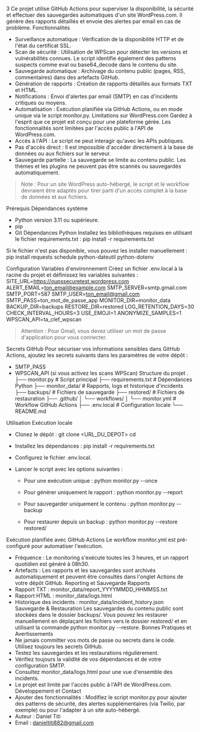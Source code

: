 3
Ce projet utilise GitHub Actions pour superviser la disponibilité, la sécurité et effectuer des sauvegardes automatiques d'un site WordPress.com. Il génère des rapports détaillés et envoie des alertes par email en cas de problème.
Fonctionnalités
 * Surveillance automatique : Vérification de la disponibilité HTTP et de l'état du certificat SSL.
 * Scan de sécurité : Utilisation de WPScan pour détecter les versions et vulnérabilités connues. Le script identifie également des patterns suspects comme eval ou base64_decode dans le contenu du site.
 * Sauvegarde automatique : Archivage du contenu public (pages, RSS, commentaires) dans des artefacts GitHub.
 * Génération de rapports : Création de rapports détaillés aux formats TXT et HTML.
 * Notifications : Envoi d'alertes par email (SMTP) en cas d'incidents critiques ou moyens.
 * Automatisation : Exécution planifiée via GitHub Actions, ou en mode unique via le script monitor.py.
Limitations sur WordPress.com
Gardez à l'esprit que ce projet est conçu pour une plateforme gérée. Les fonctionnalités sont limitées par l'accès public à l'API de WordPress.com.
 * Accès à l'API : Le script ne peut interagir qu'avec les APIs publiques.
 * Pas d'accès direct : Il est impossible d'accéder directement à la base de données ou aux fichiers sur le serveur.
 * Sauvegarde partielle : La sauvegarde se limite au contenu public. Les thèmes et les plugins ne peuvent pas être scannés ou sauvegardés automatiquement.
> Note : Pour un site WordPress auto-hébergé, le script et le workflow devraient être adaptés pour tirer parti d'un accès complet à la base de données et aux fichiers.
> 
Prérequis
Dépendances système
 * Python version 3.11 ou supérieure.
 * pip
 * Git
Dépendances Python
Installez les bibliothèques requises en utilisant le fichier requirements.txt :
pip install -r requirements.txt

Si le fichier n'est pas disponible, vous pouvez les installer manuellement :
pip install requests schedule python-dateutil python-dotenv

Configuration
Variables d'environnement
Créez un fichier .env.local à la racine du projet et définissez les variables suivantes :
SITE_URL=https://oupssecuretest.wordpress.com
ALERT_EMAIL=ton_email@example.com
SMTP_SERVER=smtp.gmail.com
SMTP_PORT=587
SMTP_USER=ton_email@gmail.com
SMTP_PASS=ton_mot_de_passe_app
MONITOR_DIR=monitor_data
BACKUP_DIR=backups
RESTORE_DIR=restored
LOG_RETENTION_DAYS=30
CHECK_INTERVAL_HOURS=3
USE_EMOJI=1
ANONYMIZE_SAMPLES=1
WPSCAN_API=ta_clef_wpscan

> Attention : Pour Gmail, vous devez utiliser un mot de passe d'application pour vous connecter.
> 
Secrets GitHub
Pour sécuriser vos informations sensibles dans GitHub Actions, ajoutez les secrets suivants dans les paramètres de votre dépôt :
 * SMTP_PASS
 * WPSCAN_API (si vous activez les scans WPScan)
Structure du projet
.
├── monitor.py          # Script principal
├── requirements.txt    # Dépendances Python
├── monitor_data/       # Rapports, logs et historique d'incidents
├── backups/            # Fichiers de sauvegarde
├── restored/           # Fichiers de restauration
├── .github/
│   └── workflows/
│       └── monitor.yml # Workflow GitHub Actions
├── .env.local          # Configuration locale
└── README.md

Utilisation
Exécution locale
 * Clonez le dépôt :
   git clone <URL_DU_DEPOT>
cd <REPERTOIRE>

 * Installez les dépendances :
   pip install -r requirements.txt

 * Configurez le fichier .env.local.
 * Lancer le script avec les options suivantes :
   * Pour une exécution unique :
     python monitor.py --once

   * Pour générer uniquement le rapport :
     python monitor.py --report

   * Pour sauvegarder uniquement le contenu :
     python monitor.py --backup

   * Pour restaurer depuis un backup :
     python monitor.py --restore restored/

Exécution planifiée avec GitHub Actions
Le workflow monitor.yml est pré-configuré pour automatiser l'exécution.
 * Fréquence : Le monitoring s'exécute toutes les 3 heures, et un rapport quotidien est généré à 08h30.
 * Artefacts : Les rapports et les sauvegardes sont archivés automatiquement et peuvent être consultés dans l'onglet Actions de votre dépôt GitHub.
Reporting et Sauvegarde
Rapports
 * Rapport TXT : monitor_data/report_YYYYMMDD_HHMMSS.txt
 * Rapport HTML : monitor_data/logs.html
 * Historique des incidents : monitor_data/incident_history.json
Sauvegarde & Restauration
Les sauvegardes du contenu public sont stockées dans le dossier backups/.
Vous pouvez les restaurer manuellement en déplaçant les fichiers vers le dossier restored/ et en utilisant la commande python monitor.py --restore.
Bonnes Pratiques et Avertissements
 * Ne jamais committer vos mots de passe ou secrets dans le code. Utilisez toujours les secrets GitHub.
 * Testez les sauvegardes et les restaurations régulièrement.
 * Vérifiez toujours la validité de vos dépendances et de votre configuration SMTP.
 * Consultez monitor_data/logs.html pour une vue d'ensemble des incidents.
 * Le projet est limité par l'accès public à l'API de WordPress.com.
Développement et Contact
 * Ajouter des fonctionnalités : Modifiez le script monitor.py pour ajouter des patterns de sécurité, des alertes supplémentaires (via Twilio, par exemple) ou pour l'adapter à un site auto-hébergé.
 * Auteur : Daniel Titi
 * Email : danieltiti882@gmail.com
